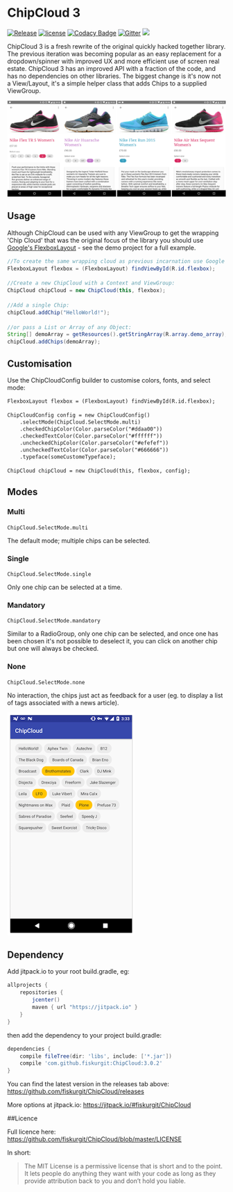 # ChipCloud 3
[![Release](https://jitpack.io/v/fiskurgit/ChipCloud.svg)](https://jitpack.io/#fiskurgit/ChipCloud) [![license](https://img.shields.io/github/license/mashape/apistatus.svg?maxAge=2592000)](https://github.com/fiskurgit/ChipCloud/blob/master/LICENSE) [![Codacy Badge](https://api.codacy.com/project/badge/Grade/55d686ee370d494b9f7f7e6636c0c294)](https://www.codacy.com/app/fiskur/ChipCloud?utm_source=github.com&amp;utm_medium=referral&amp;utm_content=fiskurgit/ChipCloud&amp;utm_campaign=Badge_Grade) [![Gitter](https://img.shields.io/gitter/room/nwjs/nw.js.svg?maxAge=2592000)](https://gitter.im/fiskurgit/fiskur)
<a href="http://www.methodscount.com/?lib=com.github.fiskurgit%3AChipCloud%3A2.1.0"><img src="https://img.shields.io/badge/Size-27 KB-e91e63.svg"/></a>

ChipCloud 3 is a fresh rewrite of the original quickly hacked together library. The previous iteration was becoming popular as an easy replacement for a dropdown/spinner with improved UX and more efficient use of screen real estate. ChipCloud 3 has an improved API with a fraction of the code, and has no dependencies on other libraries. The biggest change is it's now not a View/Layout, it's a simple helper class that adds Chips to a supplied ViewGroup.

![Trainer Sizes](images/trainer_sizes.png)

## Usage

Although ChipCloud can be used with any ViewGroup to get the wrapping 'Chip Cloud' that was the original focus of the library you should use [Google's FlexboxLayout](https://github.com/google/flexbox-layout) - see the demo project for a full example.

```java
//To create the same wrapping cloud as previous incarnation use Google's FlexboxLayout:
FlexboxLayout flexbox = (FlexboxLayout) findViewById(R.id.flexbox);

//Create a new ChipCloud with a Context and ViewGroup:
ChipCloud chipCloud = new ChipCloud(this, flexbox);

//Add a single Chip:
chipCloud.addChip("HelloWorld!");

//or pass a List or Array of any Object:
String[] demoArray = getResources().getStringArray(R.array.demo_array);
chipCloud.addChips(demoArray);
```

## Customisation

Use the ChipCloudConfig builder to customise colors, fonts, and select mode:

```
FlexboxLayout flexbox = (FlexboxLayout) findViewById(R.id.flexbox);

ChipCloudConfig config = new ChipCloudConfig()
    .selectMode(ChipCloud.SelectMode.multi)
    .checkedChipColor(Color.parseColor("#ddaa00"))
    .checkedTextColor(Color.parseColor("#ffffff"))
    .uncheckedChipColor(Color.parseColor("#efefef"))
    .uncheckedTextColor(Color.parseColor("#666666"))
    .typeface(someCustomeTypeface);

ChipCloud chipCloud = new ChipCloud(this, flexbox, config);
```

## Modes

### Multi  
`ChipCloud.SelectMode.multi`

The default mode; multiple chips can be selected.

### Single
`ChipCloud.SelectMode.single`

Only one chip can be selected at a time.

### Mandatory
`ChipCloud.SelectMode.mandatory`

Similar to a RadioGroup, only one chip can be selected, and once one has been chosen it's not possible to deselect it, you can click on another chip but one will always be checked.

### None
`ChipCloud.SelectMode.none`

No interaction, the chips just act as feedback for a user (eg. to display a list of tags associated with a news article).

![Screenshot](images/chipcloud3.png)

## Dependency

Add jitpack.io to your root build.gradle, eg:

```groovy
allprojects {
    repositories {
        jcenter()
        maven { url "https://jitpack.io" }
    }
}
```

then add the dependency to your project build.gradle:

```groovy
dependencies {
    compile fileTree(dir: 'libs', include: ['*.jar'])
    compile 'com.github.fiskurgit:ChipCloud:3.0.2'
}
```
You can find the latest version in the releases tab above: https://github.com/fiskurgit/ChipCloud/releases

More options at jitpack.io: https://jitpack.io/#fiskurgit/ChipCloud

##Licence

Full licence here: https://github.com/fiskurgit/ChipCloud/blob/master/LICENSE

In short:

> The MIT License is a permissive license that is short and to the point. It lets people do anything they want with your code as long as they provide attribution back to you and don’t hold you liable.
